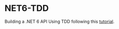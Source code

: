 # NET6-TDD
Building a .NET 6 API Using TDD following this [tutorial](https://youtu.be/ULJ3UEezisw).
